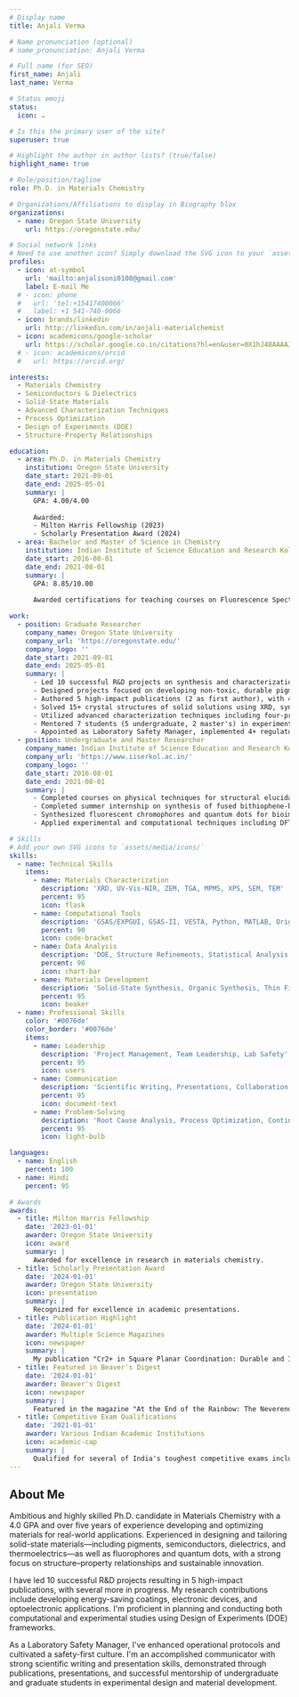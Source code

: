 ```yaml
---
# Display name
title: Anjali Verma

# Name pronunciation (optional)
# name_pronunciation: Anjali Verma

# Full name (for SEO)
first_name: Anjali
last_name: Verma

# Status emoji
status:
  icon: ☕️

# Is this the primary user of the site?
superuser: true

# Highlight the author in author lists? (true/false)
highlight_name: true

# Role/position/tagline
role: Ph.D. in Materials Chemistry

# Organizations/Affiliations to display in Biography blox
organizations:
  - name: Oregon State University
    url: https://oregonstate.edu/

# Social network links
# Need to use another icon? Simply download the SVG icon to your `assets/media/icons/` folder.
profiles:
  - icon: at-symbol
    url: 'mailto:anjalisoni0108@gmail.com'
    label: E-mail Me
  # - icon: phone
  #   url: 'tel:+15417400066'
  #   label: +1 541-740-0066
  - icon: brands/linkedin
    url: http://linkedin.com/in/anjali-materialchemist
  - icon: academicons/google-scholar
    url: https://scholar.google.co.in/citations?hl=en&user=0X1hJ48AAAAJ
  # - icon: academicons/orcid
  #   url: https://orcid.org/

interests:
  - Materials Chemistry
  - Semiconductors & Dielectrics
  - Solid-State Materials
  - Advanced Characterization Techniques
  - Process Optimization
  - Design of Experiments (DOE)
  - Structure-Property Relationships

education:
  - area: Ph.D. in Materials Chemistry
    institution: Oregon State University
    date_start: 2021-09-01
    date_end: 2025-05-01
    summary: |
      GPA: 4.00/4.00
      
      Awarded:
      - Milton Harris Fellowship (2023)
      - Scholarly Presentation Award (2024)
  - area: Bachelor and Master of Science in Chemistry
    institution: Indian Institute of Science Education and Research Kolkata
    date_start: 2016-08-01
    date_end: 2021-08-01
    summary: |
      GPA: 8.85/10.00
      
      Awarded certifications for teaching courses on Fluorescence Spectroscopy, Quantum Chemistry, Fundamentals of Spectroscopy, and General Physical Chemistry (2020-2021)

work:
  - position: Graduate Researcher
    company_name: Oregon State University
    company_url: 'https://oregonstate.edu/'
    company_logo: ''
    date_start: 2021-09-01
    date_end: 2025-05-01
    summary: |
      - Led 10 successful R&D projects on synthesis and characterization of novel solid-state materials (pigments, semiconductors, dielectrics, thermoelectrics)
      - Designed projects focused on developing non-toxic, durable pigments using advanced optical characterization techniques
      - Authored 5 high-impact publications (2 as first author), with 4+ additional publications in progress
      - Solved 15+ crystal structures of solid solutions using XRD, synchrotron, and neutron diffraction
      - Utilized advanced characterization techniques including four-probe electronic measurements, optical spectroscopy, microscopy, Mössbauer spectroscopy, TGA, and LCR meter
      - Mentored 7 students (5 undergraduate, 2 master's) in experimental design and material development
      - Appointed as Laboratory Safety Manager, implemented 4+ regulatory safety protocols eliminating safety incidents
  - position: Undergraduate and Master Researcher
    company_name: Indian Institute of Science Education and Research Kolkata
    company_url: 'https://www.iiserkol.ac.in/'
    company_logo: ''
    date_start: 2016-08-01
    date_end: 2021-08-01
    summary: |
      - Completed courses on physical techniques for structural elucidation, enhancing expertise in chemical structure determination
      - Completed summer internship on synthesis of fused bithiophene-based conjugated systems for optoelectronic devices
      - Synthesized fluorescent chromophores and quantum dots for bioimaging and optoelectronics applications
      - Applied experimental and computational techniques including DFT, Fluorescence Spectroscopy, and Electron Microscopy

# Skills
# Add your own SVG icons to `assets/media/icons/`
skills:
  - name: Technical Skills
    items:
      - name: Materials Characterization
        description: 'XRD, UV-Vis-NIR, ZEM, TGA, MPMS, XPS, SEM, TEM'
        percent: 95
        icon: flask
      - name: Computational Tools
        description: 'GSAS/EXPGUI, GSAS-II, VESTA, Python, MATLAB, Origin'
        percent: 90
        icon: code-bracket
      - name: Data Analysis
        description: 'DOE, Structure Refinements, Statistical Analysis'
        percent: 90
        icon: chart-bar
      - name: Materials Development
        description: 'Solid-State Synthesis, Organic Synthesis, Thin Films'
        percent: 95
        icon: beaker
  - name: Professional Skills
    color: '#0076de'
    color_border: '#0076de'
    items:
      - name: Leadership
        description: 'Project Management, Team Leadership, Lab Safety'
        percent: 95
        icon: users
      - name: Communication
        description: 'Scientific Writing, Presentations, Collaboration'
        percent: 95
        icon: document-text
      - name: Problem-Solving
        description: 'Root Cause Analysis, Process Optimization, Continuous Improvement'
        percent: 95
        icon: light-bulb

languages:
  - name: English
    percent: 100
  - name: Hindi
    percent: 95

# Awards
awards:
  - title: Milton Harris Fellowship
    date: '2023-01-01'
    awarder: Oregon State University
    icon: award
    summary: |
      Awarded for excellence in research in materials chemistry.
  - title: Scholarly Presentation Award
    date: '2024-01-01'
    awarder: Oregon State University
    icon: presentation
    summary: |
      Recognized for excellence in academic presentations.
  - title: Publication Highlight
    date: '2024-01-01'
    awarder: Multiple Science Magazines
    icon: newspaper
    summary: |
      My publication "Cr2+ in Square Planar Coordination: Durable and Intense Magenta Pigments Inspired by Lunar Mineralogy" was featured in numerous scientific magazines, highlighting its significant impact.
  - title: Featured in Beaver's Digest
    date: '2024-01-01'
    awarder: Beaver's Digest
    icon: newspaper
    summary: |
      Featured in the magazine "At the End of the Rainbow: The Neverending Frontier of Color", reflecting passion for scientific inquiry.
  - title: Competitive Exam Qualifications
    date: '2021-01-01'
    awarder: Various Indian Academic Institutions
    icon: academic-cap
    summary: |
      Qualified for several of India's toughest competitive exams including IIT-JEE MAINS (2016), IIT-JEE ADVANCED (2016), NET (2021), and GATE (2021).
---
```


## About Me

Ambitious and highly skilled Ph.D. candidate in Materials Chemistry with a 4.0 GPA and over five years of experience developing and optimizing materials for real-world applications. Experienced in designing and tailoring solid-state materials—including pigments, semiconductors, dielectrics, and thermoelectrics—as well as fluorophores and quantum dots, with a strong focus on structure–property relationships and sustainable innovation.

I have led 10 successful R&D projects resulting in 5 high-impact publications, with several more in progress. My research contributions include developing energy-saving coatings, electronic devices, and optoelectronic applications. I'm proficient in planning and conducting both computational and experimental studies using Design of Experiments (DOE) frameworks.

As a Laboratory Safety Manager, I've enhanced operational protocols and cultivated a safety-first culture. I'm an accomplished communicator with strong scientific writing and presentation skills, demonstrated through publications, presentations, and successful mentorship of undergraduate and graduate students in experimental design and material development.
